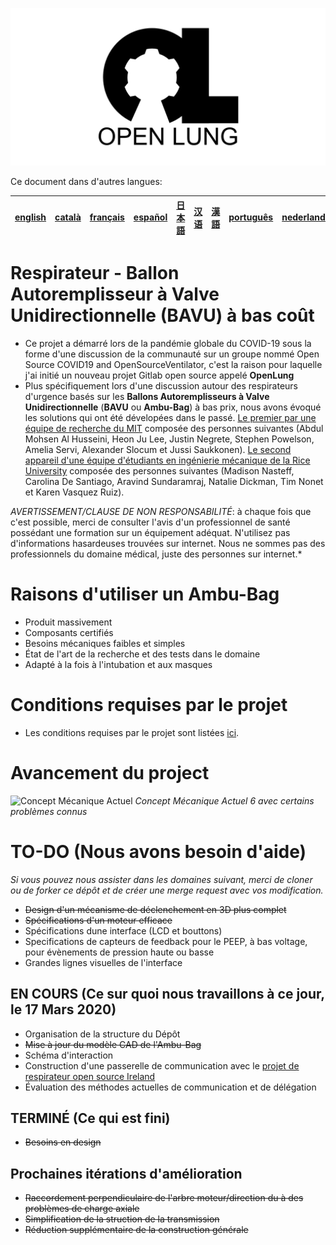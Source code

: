 ![Logo](images/OL_BANNER.png)

Ce document dans d'autres langues:

|[english](README.md)|[català](README-ca.md)|[français](README-fr.md)|[español](README-es.md)|[日本語](README-ja.md)|[汉语](README-zh-Hans.md)|[漢語](README-zh-Hant.md)|[português](README-pt_BR.md)|[nederlands](README-nl.md)|[Русский](README-ru.md)
|---|---|---|---|---|---|---|---|---|---|

# Respirateur - Ballon Autoremplisseur à Valve Unidirectionnelle (BAVU) à bas coût

- Ce projet a démarré lors de la pandémie globale du COVID-19 sous la forme d'une discussion de la communauté sur un groupe nommé Open Source COVID19 and OpenSourceVentilator, c'est la raison pour laquelle j'ai initié un nouveau projet Gitlab open source appelé **OpenLung**
- Plus spécifiquement lors d'une discussion autour des respirateurs d'urgence basés sur les **Ballons Autoremplisseurs à Valve Unidirectionnelle** (**BAVU** ou **Ambu-Bag**) à bas prix, nous avons évoqué les solutions qui ont été dévelopées dans le passé. [Le premier par une équipe de recherche du MIT](https://web.mit.edu/2.75/projects/DMD_2010_Al_Husseini.pdf) composée des personnes suivantes (Abdul Mohsen Al Husseini, Heon Ju Lee, Justin Negrete, Stephen Powelson, Amelia Servi, Alexander Slocum et Jussi Saukkonen). [Le second appareil d'une équipe d'étudiants en ingénierie mécanique de la Rice University](http://oedk.rice.edu/Sys/PublicProfile/47585242/1063096) composée des personnes suivantes (Madison Nasteff, Carolina De Santiago, Aravind Sundaramraj, Natalie Dickman, Tim Nonet et Karen Vasquez Ruiz).

*AVERTISSEMENT/CLAUSE DE NON RESPONSABILITÉ*: à chaque fois que c'est possible, merci de consulter l'avis d'un professionnel de santé possédant une formation sur un équipement adéquat. N'utilisez pas d'informations hasardeuses trouvées sur internet. Nous ne sommes pas des professionnels du domaine médical, juste des personnes sur internet.*

# Raisons d'utiliser un Ambu-Bag

- Produit massivement
- Composants certifiés
- Besoins mécaniques faibles et simples
- État de l'art de la recherche et des tests dans le domaine
- Adapté à la fois à l'intubation et aux masques

# Conditions requises par le projet

- Les conditions requises par le projet sont listées [ici](documentation/design-requirements.md).

# Avancement du project

![Concept Mécanique Actuel](images/CONCEPT_6_MECH.png)
*Concept Mécanique Actuel 6 avec certains problèmes connus*

# TO-DO (Nous avons besoin d'aide)

*Si vous pouvez nous assister dans les domaines suivant, merci de cloner ou de forker ce dépôt et de créer une merge request avec vos modification.*

- ~~Design d'un mécanisme de déclenchement en 3D plus complet~~
- ~~Spécifications d'un moteur efficace~~
- Spécifications dune interface (LCD et bouttons)
- Specifications de capteurs de feedback pour le PEEP, à bas voltage, pour évènements de pression haute ou basse
- Grandes lignes visuelles de l'interface

## EN COURS (Ce sur quoi nous travaillons à ce jour, le 17 Mars 2020)

- Organisation de la structure du Dépôt
- ~~Mise à jour du modèle CAD de l'Ambu-Bag~~
- Schéma d'interaction
- Construction d'une passerelle de communication avec le [projet de respirateur open source Ireland](https://opensourceventilator.ie/)
- Évaluation des méthodes actuelles de communication et de délégation

## TERMINÉ (Ce qui est fini)

- ~~Besoins en design~~

## Prochaines itérations d'amélioration


- ~~Raccordement perpendiculaire de l'arbre moteur/direction du à des problèmes de charge axiale~~
- ~~Simplification de la struction de la transmission~~
- ~~Réduction supplémentaire de la construction générale~~
